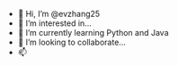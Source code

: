 - 👋 Hi, I’m @evzhang25
- 👀 I’m interested in...
- 🌱 I’m currently learning Python and Java
- 💞️ I’m looking to collaborate...
- 📫 

<!---
EvanZhang12/EvanZhang12 is a ✨ special ✨ repository because its `README.md` (this file) appears on your GitHub profile.
You can click the Preview link to take a look at your changes.
--->
